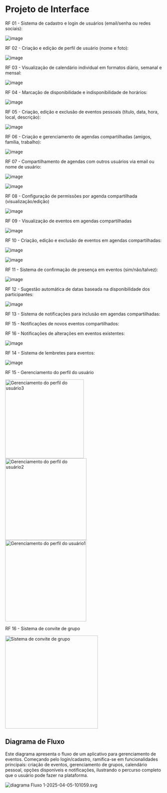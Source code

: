 
# Projeto de Interface

RF 01 - Sistema de cadastro e login de usuários (email/senha ou redes sociais):

![image](https://github.com/user-attachments/assets/8382759b-36c4-488e-8bd1-3ae858218e36)

RF 02 - Criação e edição de perfil de usuário (nome e foto):

![image](https://github.com/user-attachments/assets/b6fd28a1-fdc0-4135-8cdc-65d6fe2b9548)

RF 03 - Visualização de calendário individual em formatos diário, semanal e mensal:

![image](https://github.com/user-attachments/assets/9a4b574c-f754-40ed-99ee-157d7c5629b7)

RF 04 - Marcação de disponibilidade e indisponibilidade de horários:

![image](https://github.com/user-attachments/assets/d37486d6-40c7-4ef6-bd00-73826db37e01)


RF 05 - Criação, edição e exclusão de eventos pessoais (título, data, hora, local, descrição):

![image](https://github.com/user-attachments/assets/9950b07d-1fab-47f3-9bd9-afe8c6cff29c)


RF 06 - Criação e gerenciamento de agendas compartilhadas (amigos, família, trabalho):

![image](https://github.com/user-attachments/assets/1d35761f-4531-484e-ae8c-a7d095ac19f3)


RF 07 - Compartilhamento de agendas com outros usuários via email ou nome de usuário:

![image](https://github.com/user-attachments/assets/2c03d732-8c0e-4e11-81f1-761b4178f74a)

![image](https://github.com/user-attachments/assets/ccf53e4a-1541-4766-b1f1-045af9328288)


RF 08 - Configuração de permissões por agenda compartilhada (visualização/edição)

![image](https://github.com/user-attachments/assets/ff67152e-e0e0-413d-92b4-869a7c73fe5e)



RF 09 - Visualização de eventos em agendas compartilhadas

![image](https://github.com/user-attachments/assets/43134c1a-24af-4699-a569-6b379c8aa585)


RF 10 - Criação, edição e exclusão de eventos em agendas compartilhadas:

![image](https://github.com/user-attachments/assets/cd6306d0-c0b5-49dc-8194-945f1b357653)

![image](https://github.com/user-attachments/assets/d2cf5ea3-fe5d-40a9-af90-8083d2e2236a)


RF 11 - Sistema de confirmação de presença em eventos (sim/não/talvez):

![image](https://github.com/user-attachments/assets/35d6d92f-4823-497b-9432-58e0d1453c45)

RF 12 - Sugestão automática de datas baseada na disponibilidade dos participantes:

![image](https://github.com/user-attachments/assets/851d51aa-37c1-4462-a580-53003707327a)

RF 13 - Sistema de notificações para inclusão em agendas compartilhadas:

RF 15 - Notificações de novos eventos compartilhados:

RF 16 - Notificações de alterações em eventos existentes:

![image](https://github.com/user-attachments/assets/5e43201f-d9ec-4cd7-bde8-c1ba1530c839)

RF 14 - Sistema de lembretes para eventos:

![image](https://github.com/user-attachments/assets/c9c7da9d-65e7-45c9-b03f-ad046108f6ba)

RF 15 - Gerenciamento do perfil do usuário

<img width="251" alt="Gerenciamento do perfil do usuário3" src="https://github.com/user-attachments/assets/440d2730-2092-42c2-885d-159e7b36df7b" />
<img width="260" alt="Gerenciamento do perfil do usuário2" src="https://github.com/user-attachments/assets/ccf6fce2-6266-4820-81a4-d63e87c4a260" />
<img width="259" alt="Gerenciamento do perfil do usuário1" src="https://github.com/user-attachments/assets/f8316c45-22a0-4400-a3af-abc1a5d3fd7d" />


RF 16 - Sistema de convite de grupo

<img width="296" alt="Sistema de convite de grupo" src="https://github.com/user-attachments/assets/6a227e7b-925e-4461-8952-c2af948d44f4" />



## Diagrama de Fluxo
Este diagrama apresenta o fluxo de um aplicativo para gerenciamento de eventos. Começando pelo login/cadastro, ramifica-se em funcionalidades principais: criação de eventos, gerenciamento de grupos, calendário pessoal, opções disponíveis e notificações, ilustrando o percurso completo que o usuário pode fazer na plataforma.

![diagrama Fluxo 1-2025-04-05-101059.svg](img/diagramaFluxo/diagrama%20Fluxo%201-2025-04-05-101059.svg)


